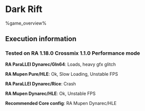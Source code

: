 # Dark Rift 

%game_overview%

## Execution information

### Tested on RA 1.18.0 Crossmix 1.1.0 Performance mode

**RA ParaLLEl Dynarec/Gln64**: Loads, heavy gfx glitch

**RA Mupen Pure/HLE**: Ok, Slow Loading, Unstable FPS

**RA ParaLLEl Dynarec/Rice**: Crash

**RA Mupen Dynarec/HLE**: Ok, Unstable FPS

**Recommended Core config**: RA Mupen Dynarec/HLE